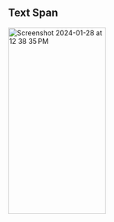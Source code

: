 ## Text Span
  <img width="200" height="380" alt="Screenshot 2024-01-28 at 12 38 35 PM" src="https://github.com/bibhuti9/flutter-widget/assets/36328136/2ddeb024-c07a-4089-87d7-e11b94c50244">


